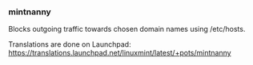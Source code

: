 ### mintnanny
Blocks outgoing traffic towards chosen domain names using /etc/hosts.

Translations are done on Launchpad:
https://translations.launchpad.net/linuxmint/latest/+pots/mintnanny
